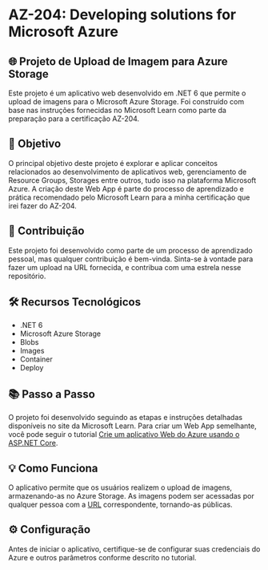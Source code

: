#  AZ-204: Developing solutions for Microsoft Azure

## 🌐 Projeto de Upload de Imagem para Azure Storage

Este projeto é um aplicativo web desenvolvido em .NET 6 que permite o upload de imagens para o Microsoft Azure Storage. Foi construído com base nas instruções fornecidas no Microsoft Learn como parte da preparação para a certificação AZ-204.

## 🎯 Objetivo

O principal objetivo deste projeto é explorar e aplicar conceitos relacionados ao desenvolvimento de aplicativos web, gerenciamento de Resource Groups, Storages entre outros, tudo isso na plataforma Microsoft Azure. A criação deste Web App é parte do processo de aprendizado e prática recomendado pelo Microsoft Learn para a minha certificação que irei fazer do AZ-204.

## 🤝 Contribuição

Este projeto foi desenvolvido como parte de um processo de aprendizado pessoal, mas qualquer contribuição é bem-vinda. Sinta-se à vontade para fazer um upload na URL fornecida, e contribua com uma estrela nesse repositório.

## 🛠️ Recursos Tecnológicos

- .NET 6
- Microsoft Azure Storage
- Blobs
- Images
- Container
- Deploy

## 📚 Passo a Passo

O projeto foi desenvolvido seguindo as etapas e instruções detalhadas disponíveis no site da Microsoft Learn. Para criar um Web App semelhante, você pode seguir o tutorial [Crie um aplicativo Web do Azure usando o ASP.NET Core](https://microsoftlearning.github.io/AZ-204-DevelopingSolutionsforMicrosoftAzure/Instructions/Labs/AZ-204_lab_01.html#microsoft-azure-user-interface).

## 💡 Como Funciona

O aplicativo permite que os usuários realizem o upload de imagens, armazenando-as no Azure Storage. As imagens podem ser acessadas por qualquer pessoa com a [URL](imgwebeducfranco.azurewebsites.net) correspondente, tornando-as públicas.

## ⚙️ Configuração

Antes de iniciar o aplicativo, certifique-se de configurar suas credenciais do Azure e outros parâmetros conforme descrito no tutorial.

